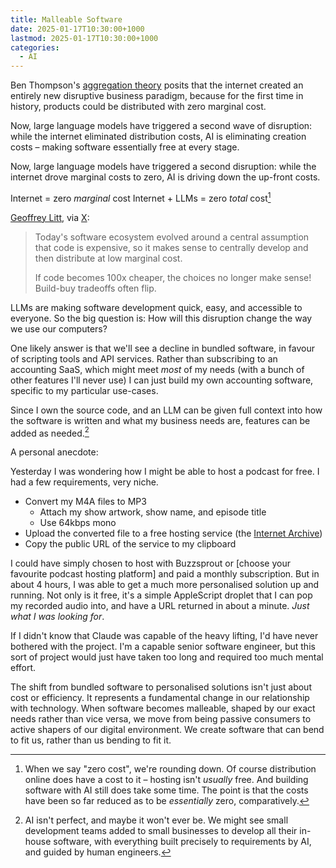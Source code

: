 ```yaml
---
title: Malleable Software
date: 2025-01-17T10:30:00+1000
lastmod: 2025-01-17T10:30:00+1000
categories:
  - AI
---
```


Ben Thompson's [aggregation theory](https://stratechery.com/aggregation-theory/) posits that the internet created an entirely new disruptive business paradigm, because for the first time in history, products could be distributed with zero marginal cost.

Now, large language models have triggered a second wave of disruption: while the internet eliminated distribution costs, AI is eliminating creation costs – making software essentially free at every stage.

Now, large language models have triggered a second disruption: while the internet drove marginal costs to zero, AI is driving down the up-front costs.

Internet = zero *marginal* cost
Internet + LLMs = zero *total* cost[^1]

<!--more-->

[Geoffrey Litt](https://www.geoffreylitt.com), via [X](https://x.com/geoffreylitt/status/1879561947299115433):

> Today's software ecosystem evolved around a central assumption that code is expensive, so it makes sense to centrally develop and then distribute at low marginal cost.
>
> If code becomes 100x cheaper, the choices no longer make sense! Build-buy tradeoffs often flip.

LLMs are making software development quick, easy, and accessible to everyone. So the big question is: How will this disruption change the way we use our computers?

One likely answer is that we'll see a decline in bundled software, in favour of scripting tools and API services. Rather than subscribing to an accounting SaaS, which might meet _most_ of my needs (with a bunch of other features I'll never use) I can just build my own accounting software, specific to my particular use-cases.

Since I own the source code, and an LLM can be given full context into how the software is written and what my business needs are, features can be added as needed.[^2]

A personal anecdote:

Yesterday I was wondering how I might be able to host a podcast for free. I had a few requirements, very niche.

- Convert my M4A files to MP3
	- Attach my show artwork, show name, and episode title
	- Use 64kbps mono
- Upload the converted file to a free hosting service (the [Internet Archive](https://archive.org/))
- Copy the public URL of the service to my clipboard

I could have simply chosen to host with Buzzsprout or [choose your favourite podcast hosting platform] and paid a monthly subscription. But in about 4 hours, I was able to get a much more personalised solution up and running. Not only is it free, it's a simple AppleScript droplet that I can pop my recorded audio into, and have a URL returned in about a minute. *Just what I was looking for*.

If I didn't know that Claude was capable of the heavy lifting, I'd have never bothered with the project. I'm a capable senior software engineer, but this sort of project would just have taken too long and required too much mental effort.

The shift from bundled software to personalised solutions isn't just about cost or efficiency. It represents a fundamental change in our relationship with technology. When software becomes malleable, shaped by our exact needs rather than vice versa, we move from being passive consumers to active shapers of our digital environment. We create software that can bend to fit us, rather than us bending to fit it.

[^1]: When we say "zero cost", we're rounding down. Of course distribution online does have a cost to it – hosting isn't _usually_ free. And building software with AI still does take some time. The point is that the costs have been so far reduced as to be _essentially_ zero, comparatively.

[^2]: AI isn't perfect, and maybe it won't ever be. We might see small development teams added to small businesses to develop all their in-house software, with everything built precisely to requirements by AI, and guided by human engineers.